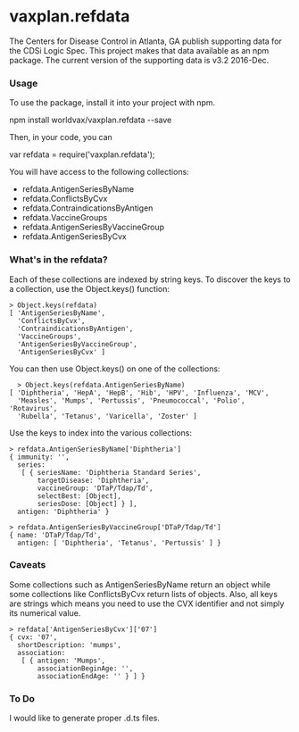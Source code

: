 ﻿# vaxplan.refdata
The Centers for Disease Control in Atlanta, GA publish supporting data for the CDSi Logic Spec. 
This project makes that data available as an npm package. The current version of the supporting data
is v3.2 2016-Dec.

### Usage

To use the package, install it into your project with npm.

npm install worldvax/vaxplan.refdata --save

Then, in your code, you can

var refdata = require('vaxplan.refdata');

You will have access to the following collections:

- refdata.AntigenSeriesByName
- refdata.ConflictsByCvx
- refdata.ContraindicationsByAntigen
- refdata.VaccineGroups
- refdata.AntigenSeriesByVaccineGroup
- refdata.AntigenSeriesByCvx

### What's in the refdata?

Each of these collections are indexed by string keys. To discover the keys to a collection, 
use the Object.keys() function:

```
> Object.keys(refdata)
[ 'AntigenSeriesByName',
  'ConflictsByCvx',
  'ContraindicationsByAntigen',
  'VaccineGroups',
  'AntigenSeriesByVaccineGroup',
  'AntigenSeriesByCvx' ]
```

You can then use Object.keys() on one of the collections:

```
  > Object.keys(refdata.AntigenSeriesByName)
[ 'Diphtheria', 'HepA', 'HepB', 'Hib', 'HPV', 'Influenza', 'MCV',
  'Measles', 'Mumps', 'Pertussis', 'Pneumococcal', 'Polio', 'Rotavirus',
  'Rubella', 'Tetanus', 'Varicella', 'Zoster' ]
```

Use the keys to index into the various collections:

```
> refdata.AntigenSeriesByName['Diphtheria']
{ immunity: '',
  series:
   [ { seriesName: 'Diphtheria Standard Series',
       targetDisease: 'Diphtheria',
       vaccineGroup: 'DTaP/Tdap/Td',
       selectBest: [Object],
       seriesDose: [Object] } ],
  antigen: 'Diphtheria' }
```

```
> refdata.AntigenSeriesByVaccineGroup['DTaP/Tdap/Td']
{ name: 'DTaP/Tdap/Td',
  antigen: [ 'Diphtheria', 'Tetanus', 'Pertussis' ] }
```

### Caveats

Some collections such as AntigenSeriesByName return an object while some
collections like ConflictsByCvx return lists of objects. Also, all keys are 
strings which means you need to use the CVX identifier and not simply its
numerical value.

```
> refdata['AntigenSeriesByCvx']['07']
{ cvx: '07',
  shortDescription: 'mumps',
  association:
   [ { antigen: 'Mumps',
       associationBeginAge: '',
       associationEndAge: '' } ] }
```

### To Do
I would like to generate proper .d.ts files. 
